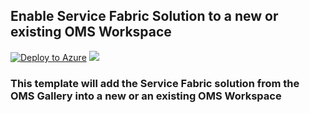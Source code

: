 ## Enable Service Fabric Solution to a new or existing OMS Workspace

[![Deploy to Azure](http://azuredeploy.net/deploybutton.png)](https://portal.azure.com/#create/Microsoft.Template/uri/https%3A%2F%2Fraw.githubusercontent.com%2FTVDKoni%2Fazure-quickstart-templates%2Fmaster%2Foms-service-fabric-solution%2F%2Fazuredeploy.json) 
<a href="http://armviz.io/#/?load=https%3A%2F%2Fraw.githubusercontent.com%2FTVDKoni%2Fazure-quickstart-templates%2Fmaster%2Foms-service-fabric-solution%2Fazuredeploy.json" target="_blank">
    <img src="http://armviz.io/visualizebutton.png"/>
</a>

### This template will add the Service Fabric solution from the OMS Gallery into a new or an existing OMS Workspace